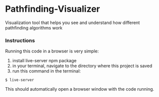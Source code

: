 # Pathfinding-Visualizer
Visualization tool that helps you see and understand how different pathfinding algorithms work

### Instructions
Running this code in a browser is very simple:
1. install live-server npm package
2. in your terminal, navigate to the directory where this project is saved
3. run this command in the terminal:
```
$ live-server
```

This should automatically open a browser window with the code running.
